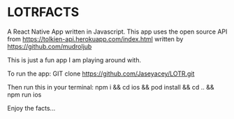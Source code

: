 # LOTRFACTS
A React Native App written in Javascript. 
This app uses the open source API from https://tolkien-api.herokuapp.com/index.html written by https://github.com/mudroljub

This is just a fun app I am playing around with. 

To run the app:
GIT clone https://github.com/Jaseyacey/LOTR.git

Then run this in your terminal: 
npm i && cd ios && pod install && cd .. && npm run ios

Enjoy the facts...
